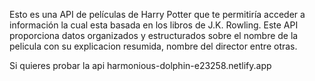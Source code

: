 Esto es una API de películas de Harry Potter que te permitiría acceder a información la cual esta basada en los libros de J.K. Rowling. 
Este API proporciona datos organizados y estructurados sobre el nombre de la pelicula con su explicacion resumida, nombre del director entre otras.

Si quieres probar la api harmonious-dolphin-e23258.netlify.app
